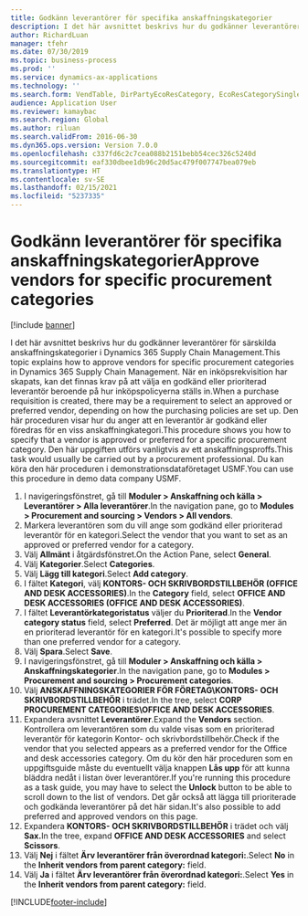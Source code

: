 ```yaml
---
title: Godkänn leverantörer för specifika anskaffningskategorier
description: I det här avsnittet beskrivs hur du godkänner leverantörer för särskilda anskaffningskategorier i Dynamics 365 Supply Chain Management.
author: RichardLuan
manager: tfehr
ms.date: 07/30/2019
ms.topic: business-process
ms.prod: ''
ms.service: dynamics-ax-applications
ms.technology: ''
ms.search.form: VendTable, DirPartyEcoResCategory, EcoResCategorySingleLookup, ProcCategoryHierarchyManagement
audience: Application User
ms.reviewer: kamaybac
ms.search.region: Global
ms.author: riluan
ms.search.validFrom: 2016-06-30
ms.dyn365.ops.version: Version 7.0.0
ms.openlocfilehash: c337fd6c2c7cea088b2151bebb54cec326c5240d
ms.sourcegitcommit: eaf330dbee1db96c20d5ac479f007747bea079eb
ms.translationtype: HT
ms.contentlocale: sv-SE
ms.lasthandoff: 02/15/2021
ms.locfileid: "5237335"
---
```

# <a name="approve-vendors-for-specific-procurement-categories"></a><span data-ttu-id="a8341-103">Godkänn leverantörer för specifika anskaffningskategorier</span><span class="sxs-lookup"><span data-stu-id="a8341-103">Approve vendors for specific procurement categories</span></span>

[!include [banner](../../includes/banner.md)]

<span data-ttu-id="a8341-104">I det här avsnittet beskrivs hur du godkänner leverantörer för särskilda anskaffningskategorier i Dynamics 365 Supply Chain Management.</span><span class="sxs-lookup"><span data-stu-id="a8341-104">This topic explains how to approve vendors for specific procurement categories in Dynamics 365 Supply Chain Management.</span></span> <span data-ttu-id="a8341-105">När en inköpsrekvisition har skapats, kan det finnas krav på att välja en godkänd eller prioriterad leverantör beroende på hur inköpspolicyerna ställs in.</span><span class="sxs-lookup"><span data-stu-id="a8341-105">When a purchase requisition is created, there may be a requirement to select an approved or preferred vendor, depending on how the purchasing policies are set up.</span></span> <span data-ttu-id="a8341-106">Den här proceduren visar hur du anger att en leverantör är godkänd eller föredras för en viss anskaffningkategori.</span><span class="sxs-lookup"><span data-stu-id="a8341-106">This procedure shows you how to specify that a vendor is approved or preferred for a specific procurement category.</span></span> <span data-ttu-id="a8341-107">Den här uppgiften utförs vanligtvis av ett anskaffningsproffs.</span><span class="sxs-lookup"><span data-stu-id="a8341-107">This task would usually be carried out by a procurement professional.</span></span> <span data-ttu-id="a8341-108">Du kan köra den här proceduren i demonstrationsdataföretaget USMF.</span><span class="sxs-lookup"><span data-stu-id="a8341-108">You can use this procedure in demo data company USMF.</span></span>

1. <span data-ttu-id="a8341-109">I navigeringsfönstret, gå till **Moduler > Anskaffning och källa > Leverantörer > Alla leverantörer**.</span><span class="sxs-lookup"><span data-stu-id="a8341-109">In the navigation pane, go to **Modules > Procurement and sourcing > Vendors > All vendors**.</span></span>
2. <span data-ttu-id="a8341-110">Markera leverantören som du vill ange som godkänd eller prioriterad leverantör för en kategori.</span><span class="sxs-lookup"><span data-stu-id="a8341-110">Select the vendor that you want to set as an approved or preferred vendor for a category.</span></span>
3. <span data-ttu-id="a8341-111">Välj **Allmänt** i åtgärdsfönstret.</span><span class="sxs-lookup"><span data-stu-id="a8341-111">On the Action Pane, select **General**.</span></span>
4. <span data-ttu-id="a8341-112">Välj **Kategorier**.</span><span class="sxs-lookup"><span data-stu-id="a8341-112">Select **Categories**.</span></span>
5. <span data-ttu-id="a8341-113">Välj **Lägg till kategori**.</span><span class="sxs-lookup"><span data-stu-id="a8341-113">Select **Add category**.</span></span>
6. <span data-ttu-id="a8341-114">I fältet **Kategori**, välj **KONTORS- OCH SKRIVBORDSTILLBEHÖR (OFFICE AND DESK ACCESSORIES)**.</span><span class="sxs-lookup"><span data-stu-id="a8341-114">In the **Category** field, select **OFFICE AND DESK ACCESSORIES (OFFICE AND DESK ACCESSORIES)**.</span></span>
7. <span data-ttu-id="a8341-115">I fältet **Leverantörkategoristatus** väljer du **Prioriterad**.</span><span class="sxs-lookup"><span data-stu-id="a8341-115">In the **Vendor category status** field, select **Preferred**.</span></span> <span data-ttu-id="a8341-116">Det är möjligt att ange mer än en prioriterad leverantör för en kategori.</span><span class="sxs-lookup"><span data-stu-id="a8341-116">It's possible to specify more than one preferred vendor for a category.</span></span>  
8. <span data-ttu-id="a8341-117">Välj **Spara**.</span><span class="sxs-lookup"><span data-stu-id="a8341-117">Select **Save**.</span></span>
9. <span data-ttu-id="a8341-118">I navigeringsfönstret, gå till **Moduler > Anskaffning och källa > Anskaffningskategorier**.</span><span class="sxs-lookup"><span data-stu-id="a8341-118">In the navigation pane, go to **Modules > Procurement and sourcing > Procurement categories**.</span></span>
10. <span data-ttu-id="a8341-119">Välj **ANSKAFFNINGSKATEGORIER FÖR FÖRETAG\KONTORS- OCH SKRIVBORDSTILLBEHÖR** i trädet.</span><span class="sxs-lookup"><span data-stu-id="a8341-119">In the tree, select **CORP PROCUREMENT CATEGORIES\OFFICE AND DESK ACCESSORIES**.</span></span>
11. <span data-ttu-id="a8341-120">Expandera avsnittet **Leverantörer**.</span><span class="sxs-lookup"><span data-stu-id="a8341-120">Expand the **Vendors** section.</span></span> <span data-ttu-id="a8341-121">Kontrollera om leverantören som du valde visas som en prioriterad leverantör för kategorin Kontor- och skrivbordstillbehör.</span><span class="sxs-lookup"><span data-stu-id="a8341-121">Check if the vendor that you selected appears as a preferred vendor for the Office and desk accessories category.</span></span> <span data-ttu-id="a8341-122">Om du kör den här proceduren som en uppgiftsguide måste du eventuellt välja knappen **Lås upp** för att kunna bläddra nedåt i listan över leverantörer.</span><span class="sxs-lookup"><span data-stu-id="a8341-122">If you're running this procedure as a task guide, you may have to select the **Unlock** button to be able to scroll down to the list of vendors.</span></span>  <span data-ttu-id="a8341-123">Det går också att lägga till prioriterade och godkända leverantörer på det här sidan.</span><span class="sxs-lookup"><span data-stu-id="a8341-123">It's also possible to add preferred and approved vendors on this page.</span></span>  
12. <span data-ttu-id="a8341-124">Expandera **KONTORS- OCH SKRIVBORDSTILLBEHÖR** i trädet och välj **Sax.**</span><span class="sxs-lookup"><span data-stu-id="a8341-124">In the tree, expand **OFFICE AND DESK ACCESSORIES** and select **Scissors**.</span></span>
13. <span data-ttu-id="a8341-125">Välj **Nej** i fältet **Ärv leverantörer från överordnad kategori:**.</span><span class="sxs-lookup"><span data-stu-id="a8341-125">Select **No** in the **Inherit vendors from parent category:** field.</span></span>
14. <span data-ttu-id="a8341-126">Välj **Ja** i fältet **Ärv leverantörer från överordnad kategori:**.</span><span class="sxs-lookup"><span data-stu-id="a8341-126">Select **Yes** in the **Inherit vendors from parent category:** field.</span></span>



[!INCLUDE[footer-include](../../../includes/footer-banner.md)]